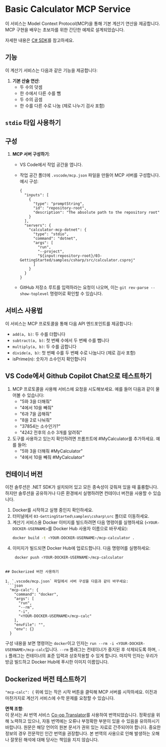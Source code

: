 <!--
CO_OP_TRANSLATOR_METADATA:
{
  "original_hash": "882aae00f1d3f007e20d03b883f44afa",
  "translation_date": "2025-07-13T22:14:23+00:00",
  "source_file": "03-GettingStarted/samples/csharp/README.md",
  "language_code": "ko"
}
-->
# Basic Calculator MCP Service

이 서비스는 Model Context Protocol(MCP)을 통해 기본 계산기 연산을 제공합니다. MCP 구현을 배우는 초보자를 위한 간단한 예제로 설계되었습니다.

자세한 내용은 [C# SDK](https://github.com/modelcontextprotocol/csharp-sdk)를 참고하세요.

## 기능

이 계산기 서비스는 다음과 같은 기능을 제공합니다:

1. **기본 산술 연산**:
   - 두 수의 덧셈
   - 한 수에서 다른 수를 뺌
   - 두 수의 곱셈
   - 한 수를 다른 수로 나눔 (제로 나누기 검사 포함)

## `stdio` 타입 사용하기

## 구성

1. **MCP 서버 구성하기**:
   - VS Code에서 작업 공간을 엽니다.
   - 작업 공간 폴더에 `.vscode/mcp.json` 파일을 만들어 MCP 서버를 구성합니다. 예시 구성:

     ```jsonc
     {
       "inputs": [
         {
           "type": "promptString",
           "id": "repository-root",
           "description": "The absolute path to the repository root"
         }
       ],
       "servers": {
         "calculator-mcp-dotnet": {
           "type": "stdio",
           "command": "dotnet",
           "args": [
             "run",
             "--project",
             "${input:repository-root}/03-GettingStarted/samples/csharp/src/calculator.csproj"
           ]
         }
       }
     }
     ```

   - GitHub 저장소 루트를 입력하라는 요청이 나오며, 이는 `git rev-parse --show-toplevel` 명령어로 확인할 수 있습니다.

## 서비스 사용법

이 서비스는 MCP 프로토콜을 통해 다음 API 엔드포인트를 제공합니다:

- `add(a, b)`: 두 수를 더합니다
- `subtract(a, b)`: 첫 번째 수에서 두 번째 수를 뺍니다
- `multiply(a, b)`: 두 수를 곱합니다
- `divide(a, b)`: 첫 번째 수를 두 번째 수로 나눕니다 (제로 검사 포함)
- isPrime(n): 숫자가 소수인지 확인합니다

## VS Code에서 Github Copilot Chat으로 테스트하기

1. MCP 프로토콜을 사용해 서비스에 요청을 시도해보세요. 예를 들어 다음과 같이 물어볼 수 있습니다:
   - "5와 3을 더해줘"
   - "4에서 10을 빼줘"
   - "6과 7을 곱해줘"
   - "8을 2로 나눠줘"
   - "37854는 소수인가?"
   - "4242 전후의 소수 3개를 알려줘"
2. 도구를 사용하고 있는지 확인하려면 프롬프트에 #MyCalculator를 추가하세요. 예를 들어:
   - "5와 3을 더해줘 #MyCalculator"
   - "4에서 10을 빼줘 #MyCalculator"

## 컨테이너 버전

이전 솔루션은 .NET SDK가 설치되어 있고 모든 종속성이 갖춰져 있을 때 훌륭합니다. 하지만 솔루션을 공유하거나 다른 환경에서 실행하려면 컨테이너 버전을 사용할 수 있습니다.

1. Docker를 시작하고 실행 중인지 확인하세요.
1. 터미널에서 `03-GettingStarted\samples\csharp\src` 폴더로 이동하세요.
1. 계산기 서비스용 Docker 이미지를 빌드하려면 다음 명령어를 실행하세요 (`<YOUR-DOCKER-USERNAME>`를 Docker Hub 사용자 이름으로 바꾸세요):
   ```bash
   docker build -t <YOUR-DOCKER-USERNAME>/mcp-calculator .
   ```
1. 이미지가 빌드되면 Docker Hub에 업로드합니다. 다음 명령어를 실행하세요:
   ```bash
    docker push <YOUR-DOCKER-USERNAME>/mcp-calculator
  ```

## Dockerized 버전 사용하기

1. `.vscode/mcp.json` 파일에서 서버 구성을 다음과 같이 바꾸세요:
   ```json
    "mcp-calc": {
      "command": "docker",
      "args": [
        "run",
        "--rm",
        "-i",
        "<YOUR-DOCKER-USERNAME>/mcp-calc"
      ],
      "envFile": "",
      "env": {}
    }
   ```
   구성 내용을 보면 명령어는 `docker`이고 인자는 `run --rm -i <YOUR-DOCKER-USERNAME>/mcp-calc`입니다. `--rm` 플래그는 컨테이너가 중지된 후 삭제되도록 하며, `-i` 플래그는 컨테이너의 표준 입력과 상호작용할 수 있게 합니다. 마지막 인자는 우리가 방금 빌드하고 Docker Hub에 푸시한 이미지 이름입니다.

## Dockerized 버전 테스트하기

`"mcp-calc": {` 위에 있는 작은 시작 버튼을 클릭해 MCP 서버를 시작하세요. 이전과 마찬가지로 계산기 서비스에 수학 문제를 요청할 수 있습니다.

**면책 조항**:  
이 문서는 AI 번역 서비스 [Co-op Translator](https://github.com/Azure/co-op-translator)를 사용하여 번역되었습니다. 정확성을 위해 노력하고 있으나, 자동 번역에는 오류나 부정확한 부분이 있을 수 있음을 유의하시기 바랍니다. 원문은 해당 언어의 원본 문서가 권위 있는 자료로 간주되어야 합니다. 중요한 정보의 경우 전문적인 인간 번역을 권장합니다. 본 번역의 사용으로 인해 발생하는 오해나 잘못된 해석에 대해 당사는 책임을 지지 않습니다.